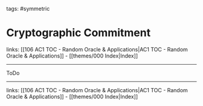 tags: #symmetric 

# Cryptographic Commitment

links:  [[106 AC1 TOC - Random Oracle & Applications|AC1 TOC - Random Oracle & Applications]] - [[themes/000 Index|Index]]

---

ToDo

---
links:  [[106 AC1 TOC - Random Oracle & Applications|AC1 TOC - Random Oracle & Applications]] - [[themes/000 Index|Index]]
